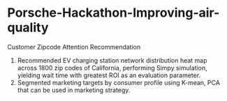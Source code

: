# Porsche-Hackathon-Improving-air-quality
Customer Zipcode Attention Recommendation
1) Recommended EV charging station network distribution heat map across 1800 zip codes of California, performing Simpy simulation, yielding wait time with greatest ROI as an evaluation parameter.
2) Segmented marketing targets by consumer profile using K-mean, PCA that can be used in marketing strategy.
